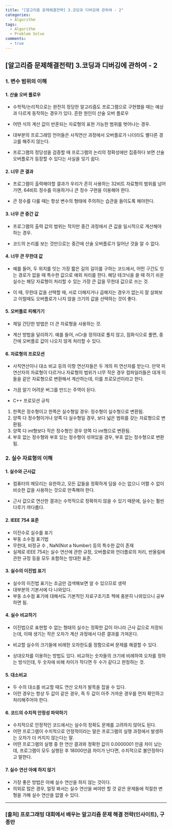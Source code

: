 ```yaml
---
title: "[알고리즘 문제해결전략] 3.코딩과 디버깅에 관하여 - 2"
categories:
  - Algorithm
tags:
  - Algorithm
  - Problem Solve
comments:
  - true
---
```


## [알고리즘 문제해결전략] 3.코딩과 디버깅에 관하여 - 2

### 1. 변수 범위의 이해

#### 1. 산술 오버 플로우

* 수학적/논리적으로는 완전히 정당한 알고리즘도 프로그램으로 구현했을 때는 예상과 다르게 동작하는 경우가 있다. 흔한 원인이 산술 오버 플로우

* 어떤 식의 계산 값이 반혼되는 자료형의 표현 가능한 범위를 벗어나는 경우.

* 대부분의 프로그래밍 언어들은 사칙연산 과정에서 오버플로가 나더라도 별다른 경고를 해주지 않는다.

* 프로그램의 정당성을 검증할 때 프로그램의 논리의 정확성에만 집중하다 보면 산술 오버플로가 등장할 수 있다는 사실을 잊기 쉽다.

#### 2. 너무 큰 결과

* 프로그램이 출력해야할 결과가 우리가 흔히 사용하는 32비트 자료형의 범위를 넘어가면, 64비트 정수를 이용하거나 큰 정수 구현을 이용해야 한다.

* 큰 정수를 다룰 때는 항상 변수의 형태에 주의하는 습관을 들이도록 해야한다.

#### 3. 너무 큰 중간 값

* 프로그램의 출력 값의 범위는 작지만 중간 과정에서 큰 값을 일시적으로 계산해야 하는 경우.

* 코드의 논리를 보는 것만으로는 중간에 산술 오버플로가 일어난 것을 알 수 없다.

#### 4. 너무 큰 무한대 값

* 예를 들어, 두 위치를 잇는 가장 짧은 길의 길이를 구하는 코드에서, 어떤 구간도 잇는 경로가 없을 때 특수한 값으로 예외 처리를 한다. 해당 테크닉을 쓸 때 하기 쉬운 실수는 해당 자료형이 처리할 수 있는 가장 큰 값을 무한대 값으로 쓰는 것.

* 이 때, 무한대 값을 선택할 때, 서로 더해지거나 곱해지는 경우가 없는지 잘 살펴보고 이럴때도 오버플로가 나지 않을 크기의 값을 선택하는 것이 좋다.

#### 5. 오버플로 피해가기

* 제일 간단한 방법은 더 큰 자료형을 사용하는 것.

* 계산 방법을 달리하기. 예를 들어, nCr을 정의대로 풀지 않고, 점화식으로 풀면, 중간에 오버플로 값이 나오지 않게 처리할 수 있다.

#### 6. 자료형의 프로모션

* 사칙연산이나 대소 비교 등의 이항 연산자들은 두 개의 피 연산자를 받는다. 만약 피 연산자의 자료형이 다르거나 자료형의 범위가 너무 작은 경우 컴파일러들은 대개 이들을 같은 자료형으로 변환해서 계산하는데, 이를 프로모션이라고 한다.

* 가끔 알기 어려운 버그를 만드는 주역이 된다.

* C++ 프로모션 규칙
1. 한쪽은 정수형이고 한쪽은 실수형일 경우: 정수형이 실수형으로 변환됨.
1. 양쪽 다 정수형이거나 양쪽 다 실수형일 경우, 보다 넓은 범위를 갖는 자료형으로 변환됨.
1. 양쪽 다 int형보다 작은 정수형인 경우 양쪽 다 int형으로 변환됨.
1. 부호 없는 정수형와 부호 있는 정수형이 섞여있을 경우, 부호 없는 정수형으로 변환됨.

### 2. 실수 자료형의 이해

#### 1. 실수와 근사값

* 컴퓨터의 메모리는 유한하고, 모든 값들을 정확하게 담을 수는 없으니 어쩔 수 없이 비슷한 값을 사용하는 것으로 만족해야 한다.

* 근사 값으로 연산한 결과는 수학적으로 정확하지 않을 수 있기 때문에, 실수는 훨씬 다루기 까다롭다.

#### 2. IEEE 754 표준

* 이진수로 실수를 표기
* 부동 소수점 표기법
* 무한대, 비정규 수 , NaN(Not a Number) 등의 특수한 값이 존재
* 실제로 IEEE 754는 실수 연산에 관한 규정, 오버플로와 언더플로의 처리, 반올림에 관한 규정 등을 모두 포함하는 방대한 표준.

#### 3. 실수의 이진법 표기
* 실수의 이진법 표기는 조금만 검색해보면 알 수 있으므로 생략
* 대부분의 기본서에 다 나와있다.
* 부동 소수점 표기에 대해서도 기본적인 자료구조기초 책에 충분히 나와있으니 공부하면 됨.

#### 4. 실수 비교하기
* 이진법으로 표현할 수 없는 형태의 실수는 정확한 값이 아니라 근사 값으로 저장되는데, 이때 생기는 작은 오차가 계산 과정에서 다른 결과를 가져온다.

* 비교할 실수의 크기들에 비례한 오차한도를 정함으로써 문제를 해결할 수 있다.

* 상대오차를 이용하는 방법도 있다. 비교하는 숫자들의 크기에 비례하여 오차를 정하는 방식인데, 두 숫자에 비해 차이가 작다면 두 수가 같다고 판정하는 것.

#### 5. 대소비교
* 두 수의 대소를 비교할 때도 연산 오차가 발목을 잡을 수 있다.
* 이런 경우는 항상 두 값이 같은 경우, 즉 두 값이 아주 가까운 경우를 먼저 확인하고 처리해주어야 한다.

#### 6. 코드의 수치적 안정성 파악하기
* 수치적으로 안정적인 코드에서는 실수의 정확도 문제를 고려하지 않아도 된다.
* 어떤 프로그램이 수치적으로 안정적이라는 말은 프로그램의 실행 과정에서 발생하는 오차가 더 커지지 않는다는 말.
* 어떤 프로그램의 실행 중 한 연산 결과와 정확한 값이 0.0000001 만큼 차이 났는데, 프로그램이 모두 실행된 후 18000만큼 차이가 난다면, 수치적으로 불안정하다고 말한다.

#### 7. 실수 연산 아예 하지 않기
* 가장 좋은 방법은 아예 실수 연산을 하지 않는 것이다.
* 의외로 많은 경우, 얼핏 봐서는 실수 연산을 써야만 할 것 같은 문제들에 적절한 변형을 가해 실수 연산을 없앨 수 있다.

---

### [출처] 프로그래밍 대회에서 배우는 알고리즘 문제 해결 전략(인사이트), 구종만
